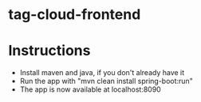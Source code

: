 # tag-cloud-frontend

# Instructions
* Install maven and java, if you don't already have it
* Run the app with "mvn clean install spring-boot:run"
* The app is now available at localhost:8090
